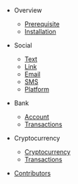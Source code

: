 - Overview

  - [Prerequisite](pre.md)
  - [Installation](README.md)

- Social

  - [Text](texts.md)
  - [Link](link.md)
  - [Email](email.md)
  - [SMS](sms.md)
  - [Platform](social.md)

- Bank

  - [Account](bank.md)
  - [Transactions](bank-transaction.md)

- Cryptocurrency
  - [Cryptocurrency](crypto.md)
  - [Transactions](crypto-transaction.md)

* [Contributors](contributors.md)
